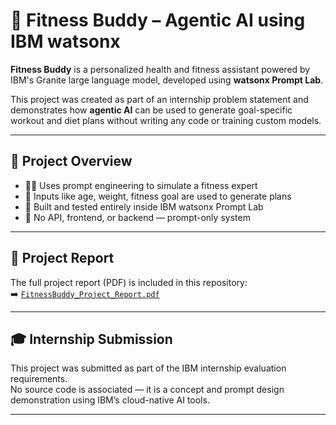 # 🧠 Fitness Buddy – Agentic AI using IBM watsonx

**Fitness Buddy** is a personalized health and fitness assistant powered by IBM's Granite large language model, developed using **watsonx Prompt Lab**.

This project was created as part of an internship problem statement and demonstrates how **agentic AI** can be used to generate goal-specific workout and diet plans without writing any code or training custom models.

---

## 📌 Project Overview

- 🏋️‍♂️ Uses prompt engineering to simulate a fitness expert
- 🧩 Inputs like age, weight, fitness goal are used to generate plans
- 🤖 Built and tested entirely inside IBM watsonx Prompt Lab
- 📝 No API, frontend, or backend — prompt-only system

---

## 📄 Project Report

The full project report (PDF) is included in this repository:  
➡️ [`FitnessBuddy_Project_Report.pdf`](./FitnessBuddy_Project_Report.pdf)

---

## 🎓 Internship Submission

This project was submitted as part of the IBM internship evaluation requirements.  
No source code is associated — it is a concept and prompt design demonstration using IBM’s cloud-native AI tools.

---

